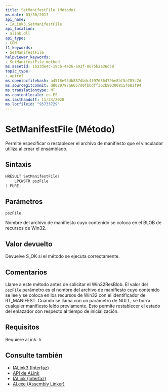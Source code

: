 ```yaml
---
title: SetManifestFile (Método)
ms.date: 03/30/2017
api_name:
- IALink3.SetManifestFile
api_location:
- alink.dll
api_type:
- COM
f1_keywords:
- SetManifestFile
helpviewer_keywords:
- SetManifestFile method
ms.assetid: 1b33de4c-19cb-4a36-a93f-8675b2a36d58
topic_type:
- apiref
ms.openlocfilehash: a4518e93db887dbdc4397636479be8bf5a705c2d
ms.sourcegitcommit: d8020797a6657d0fbbdff362b80300815f682f94
ms.translationtype: MT
ms.contentlocale: es-ES
ms.lasthandoff: 11/24/2020
ms.locfileid: "95733729"
---
```

# <a name="setmanifestfile-method"></a>SetManifestFile (Método)

Permite especificar o restablecer el archivo de manifiesto que el vinculador utiliza al crear el ensamblado.  
  
## <a name="syntax"></a>Sintaxis  
  
```cpp  
HRESULT SetManifestFile(  
    LPCWSTR pszFile  
) PURE;  
```  
  
## <a name="parameters"></a>Parámetros  

 `pszFile`  
  
 Nombre del archivo de manifiesto cuyo contenido se coloca en el BLOB de recursos de Win32.  
  
## <a name="return-value"></a>Valor devuelto  

 Devuelve S_OK si el método se ejecuta correctamente.  
  
## <a name="remarks"></a>Comentarios  

 Llame a este método antes de solicitar el Win32ResBlob. El valor del `pszFile` parámetro es el nombre del archivo de manifiesto cuyo contenido se lee y se coloca en los recursos de Win32 con el identificador de RT_MANIFEST. Cuando se llama con un parámetro de NULL, se borra cualquier manifiesto leído previamente. Esto permite restablecer el estado del enlazador con respecto al tiempo de inicialización.  
  
## <a name="requirements"></a>Requisitos  

 Requiere aLink. h  
  
## <a name="see-also"></a>Consulte también

- [IALink3 (Interfaz)](ialink3-interface.md)
- [API de ALink](index.md)
- [IALink (Interfaz)](ialink-interface.md)
- [Al.exe (Assembly Linker)](../../tools/al-exe-assembly-linker.md)
